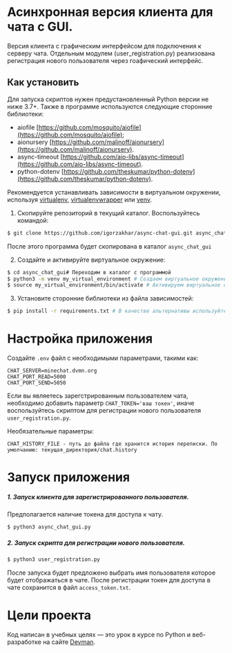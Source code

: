 # Асинхронная версия клиента для чата с GUI.

Версия клиента с графическим интерфейсом для подключения к серверу чата. Отдельным модулем (user_registration.py) реализована регистрация нового пользователя через гоафический интерфейс.

## Как установить

Для запуска скриптов нужен предустановленный Python версии не ниже 3.7+.
Также в программе используются следующие сторонние библиотеки:
- aiofile [https://github.com/mosquito/aiofile](https://github.com/mosquito/aiofile);
- aionursery [https://github.com/malinoff/aionursery](https://github.com/malinoff/aionursery).
- async-timeout [https://github.com/aio-libs/async-timeout](https://github.com/aio-libs/async-timeout).
- python-dotenv [https://github.com/theskumar/python-dotenv](https://github.com/theskumar/python-dotenv).

Рекомендуется устанавливать зависимости в виртуальном окружении, используя [virtualenv](https://github.com/pypa/virtualenv), [virtualenvwrapper](https://pypi.python.org/pypi/virtualenvwrapper) или [venv](https://docs.python.org/3/library/venv.html).

1. Скопируйте репозиторий в текущий каталог. Воспользуйтесь командой:
```bash
$ git clone https://github.com/igorzakhar/async-chat-gui.git async_chat_gui
```
После этого программа будет скопирована в каталог ```async_chat_gui```

2. Создайте и активируйте виртуальное окружение:
```bash
$ cd async_chat_gui# Переходим в каталог с программой
$ python3 -m venv my_virtual_environment # Создаем виртуальное окружение
$ source my_virtual_environment/bin/activate # Активируем виртуальное окружение
```

3. Установите сторонние библиотеки  из файла зависимостей:
```bash
$ pip install -r requirements.txt # В качестве альтернативы используйте pip3
```

# Настройка приложения

Создайте ```.env``` файл c необходимыми параметрами, такими как:
```
CHAT_SERVER=minechat.dvmn.org
CHAT_PORT_READ=5000
CHAT_PORT_SEND=5050
```
Если вы являетесь зарегстрированным пользователем чата, необходимо добавить параметр ```CHAT_TOKEN='ваш токен'```, иначе воспользуйтесь скриптом для регистрации нового пользователя ```user_registration.py```.

Необязательные параметры:
```
CHAT_HISTORY_FILE - путь до файла где хранится история переписки. По умолчанию: текущая_директория/chat.history
```

# Запуск приложения

##### 1. Запуск клиента для зарегистрированного пользователя.
Предполагается наличие токена для доступа к чату.
```bash
$ python3 async_chat_gui.py
```

##### 2. Запуск скрипта для регистрации нового пользователя.
```bash
$ python3 user_registration.py
```
После запуска будет предложено выбрать имя пользователя которое будет отображаться в чате. После регистрации токен для  доступа в чате сохранится в файл ```access_token.txt```.

# Цели проекта

Код написан в учебных целях — это урок в курсе по Python и веб-разработке на сайте [Devman](https://dvmn.org).

